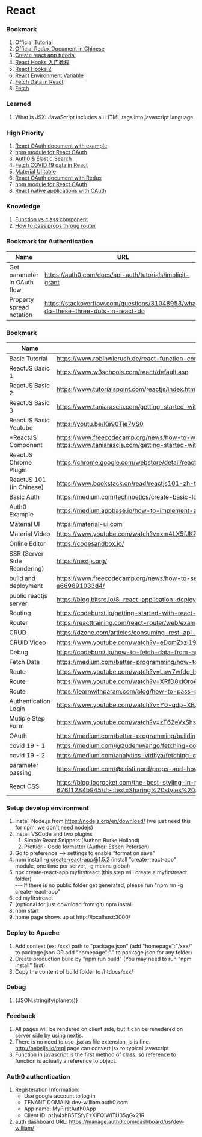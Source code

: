 # React


### Bookmark
1. [Official Tutorial](https://reactjs.org/tutorial/tutorial.html)
2. [Official Redux Document in Chinese](https://cn.redux.js.org/)
3. [Create react app tutorial](https://create-react-app.dev/docs/getting-started)
4. [React Hooks 入门教程](https://www.ruanyifeng.com/blog/2019/09/react-hooks.html)
5. [React Hooks 2](https://fenews.org/posts/getting-started-with-react-hooks/)
6. [React Environment Variable](https://medium.com/@trekinbami/using-environment-variables-in-react-6b0a99d83cf5)
7. [Fetch Data in React](https://pusher.com/tutorials/consume-restful-api-react)
8. [Fetch](https://davidwalsh.name/fetch)

### Learned
1. What is JSX: JavaScript includes all HTML tags into javascript language.


### High Priority
1. [React OAuth document with example](https://medium.com/@franciscopa91/how-to-implement-oidc-authentication-with-react-context-api-and-react-router-205e13f2d49)
2. [npm module for React OAuth](https://www.npmjs.com/package/react-openidconnect)
3. [Auth0 & Elastic Search](https://medium.appbase.io/how-to-implement-authentication-for-your-react-app-cf09eef3bb0b1)
4. [Fetch COVID 19 data in React](https://medium.com/analytics-vidhya/fetching-covid-19-data-using-react-js-material-ui-and-material-table-part-2-8a1f88a954ba)
5. [Material UI table](https://material-table.com/#/)
6. [React OAuth document with Redux](https://difi.github.io/felleslosninger/oidc_sample_react.html)
7. [npm module for React OAuth]( https://www.npmjs.com/package/client-oauth2)
8. [React native applications with OAuth](https://scotch.io/tutorials/build-a-react-native-app-and-authenticate-with-oauth-20)

### Knowledge
1. [Function vs class component](https://reactjs.org/docs/components-and-props.html)
2. [How to pass props throug router](https://tylermcginnis.com/react-router-pass-props-to-components/)


### Bookmark for Authentication
Name | URL
--- | ---
Get parameter in OAuth flow | https://auth0.com/docs/api-auth/tutorials/implicit-grant
Property spread notation | https://stackoverflow.com/questions/31048953/what-do-these-three-dots-in-react-do

### Bookmark
Name | URL  
--- | ---
Basic Tutorial | https://www.robinwieruch.de/react-function-component#react-function-component-example
ReactJS Basic 1 | https://www.w3schools.com/react/default.asp
ReactJS Basic 2 | https://www.tutorialspoint.com/reactjs/index.htm
ReactJS Basic 3 | https://www.taniarascia.com/getting-started-with-react/
ReactJS Basic Youtube | https://youtu.be/Ke90Tje7VS0
*ReactJS Component | https://www.freecodecamp.org/news/how-to-write-your-first-react-js-component-d728d759cabc/ <BR/> https://www.taniarascia.com/getting-started-with-react/
ReactJS Chrome Plugin | https://chrome.google.com/webstore/detail/react-developer-tools/fmkadmapgofadopljbjfkapdkoienihi
ReactJS 101 (in Chinese) | https://www.bookstack.cn/read/reactjs101-zh-tw/README.md
Basic Auth | https://medium.com/technoetics/create-basic-login-forms-using-create-react-app-module-in-reactjs-511b9790dede
Auth0 Example | https://medium.appbase.io/how-to-implement-authentication-for-your-react-app-cf09eef3bb0b
Material UI | https://material-ui.com
Material Video | https://www.youtube.com/watch?v=xm4LX5fJKZ8&t=329s
Online Editor | https://codesandbox.io/
SSR (Server Side Reandering) | https://nextjs.org/
build and deployment | https://www.freecodecamp.org/news/how-to-set-up-deploy-your-react-app-from-scratch-using-webpack-and-babel-a669891033d4/
public reactjs server | https://blog.bitsrc.io/8-react-application-deployment-and-hosting-options-for-2019-ab4d668309fd
Routing | https://codeburst.io/getting-started-with-react-router-5c978f70df91
Router | https://reacttraining.com/react-router/web/example/basic
CRUD | https://dzone.com/articles/consuming-rest-api-with-reactjs
CRUID Video | https://www.youtube.com/watch?v=eDomZxzi19Y&t=389s
Debug | https://codeburst.io/how-to-fetch-data-from-an-api-with-react-hooks-9e7202b8afcd
Fetch Data | https://medium.com/better-programming/how-to-fetch-data-from-an-api-with-react-hooks-9e7202b8afcd
Route | https://www.youtube.com/watch?v=Law7wfdg_ls
Route | https://www.youtube.com/watch?v=XRfD8xIOroA
Route | https://learnwithparam.com/blog/how-to-pass-props-in-react-router/
Authentication Login | https://www.youtube.com/watch?v=Y0-qdp-XBJg
Mutiple Step Form | https://www.youtube.com/watch?v=zT62eVxShsY&t=1924s
OAuth | https://medium.com/better-programming/building-secure-login-flow-with-oauth-2-openid-in-react-apps-ce6e8e29630a
covid 19 - 1 | https://medium.com/@zudemwango/fetching-covid-19-data-using-react-js-material-ui-and-material-table-d41314706b59
covid 19 - 2 | https://medium.com/analytics-vidhya/fetching-covid-19-data-using-react-js-material-ui-and-material-table-part-2-8a1f88a954ba
parameter passing | https://medium.com/@cristi.nord/props-and-how-to-pass-props-to-components-in-react-part-1-b4c257381654
React CSS | https://blog.logrocket.com/the-best-styling-in-react-tutorial-youve-ever-seen-676f1284b945/#:~:text=Sharing%20styles%20across%20many%20React,styles%20reusable%20across%20multiple%20components.


### Setup develop environment
1. Install Node.js from https://nodejs.org/en/download/ (we just need  this for npm, we don't need nodejs)
2. Install VSCode and two plugins
    1. Simple React Snippets (Author: Burke Holland)
    2. Prettier - Code formatter (Author: Esben Petersen)
3. Go to preference --> settings to enable "format on save"    
4. npm install -g create-react-app@1.5.2 (install "create-react-app" module,  one time per server, -g means global)
5. npx create-react-app myfirstreact (this step will create a myfirstreact folder)   
   ---  If there is no public folder get generated, please run "npm rm -g create-react-app"     
6. cd myfirstreact 
7. (optional for just download from git) npm install
8. npm start
9. home page shows up at http://localhost:3000/

### Deploy to Apache
1. Add context (ex: /xxx) path to "package.json" (add "homepage":"/xxx/" to package.json OR add "homepage":"." to package.json for any folder)
2. Create production build by "npm run build" (You may need to run "npm install" first)
3. Copy the content of build folder to /htdocs/xxx/

### Debug
1. <div>{JSON.stringify(planets)}</div>

### Feedback 
1. All pages will be rendered on client side, but it can be renedered on server side by using nextjs.
2. There is no need to use .jsx as file extension, js is fine. http://babeljs.io/repl page can convert jsx to typical javascript
3. Function in javascript is the first method of class, so reference to function is actually a reference to object.

### Auth0 authentication
1. Registeration Information:    
     * Use google account to log in   
     * TENANT DOMAIN: dev-william.auth0.com   
     * App name: MyFirstAuth0App
     * Client ID: pt1y4xhB5TSfyEzXIFQIWITU35gGx21R
2. auth dashboard URL: https://manage.auth0.com/dashboard/us/dev-william/ 

